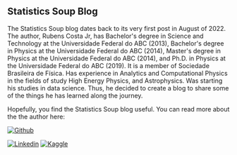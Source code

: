 ## Statistics Soup Blog

The Statistics Soup blog dates back to its very first post in August of 2022. The author, Rubens Costa Jr, has Bachelor's degree in Science and Technology
at the Universidade Federal do ABC (2013), Bachelor's degree in Physics at the Universidade Federal do ABC (2014), Master's degree in Physics at the
Universidade Federal do ABC (2014), and Ph.D. in Physics at the Universidade Federal do ABC (2019). It is a member of Sociedade Brasileira de Física. Has
experience in Analytics and Computational Physics in the fields of study High Energy Physics, and Astrophysics. Was starting his studies in data science. 
Thus, he decided to create a blog to share some of the things he has learned along the journey.

Hopefully, you find the Statistics Soup blog useful.
You can read more about the the author here: 


[![Github](https://badgen.net/badge/icon/github?icon=github&label&style=for-the-badge&logo=Github&logoColor=white)](https://github.com/rubensjrcosta)

[![Linkedin](https://img.shields.io/badge/LinkedIn-0077B5?style=for-the-badge&logo=linkedin&logoColor=white)](https://www.linkedin.com/in/rubensjrcosta/)
[![Kaggle](https://img.shields.io/badge/Kaggle-20BEFF?style=for-the-badge&logo=Kaggle&logoColor=white)](https://www.kaggle.com/rubensjrcosta)
